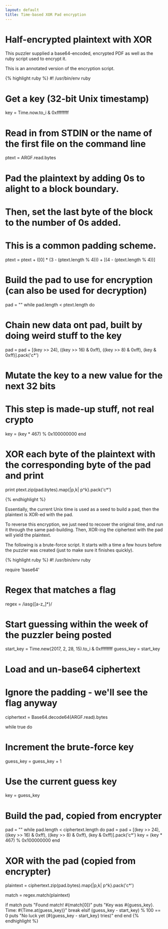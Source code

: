 ```yaml
---
layout: default
title: Time-based XOR Pad encryption
---
```

# Half-encrypted plaintext with XOR
This puzzler supplied a base64-encoded, encrypted PDF as
well as the ruby script used to encrypt it.

This is an annotated version of the encryption script.

{% highlight ruby %}
#! /usr/bin/env ruby

# Get a key (32-bit Unix timestamp)
key = Time.now.to_i & 0xffffffff


# Read in from STDIN or the name of the first file on the command line
ptext = ARGF.read.bytes

# Pad the plaintext by adding 0s to alight to a block boundary.
# Then, set the last byte of the block to the number of 0s added.
# This is a common padding scheme.
ptext = ptext + ([0] * (3 - (ptext.length % 4))) + [(4 - (ptext.length % 4))]

# Build the pad to use for encryption (can also be used for decryption)
pad = ""
while pad.length < ptext.length do
  # Chain new data ont pad, built by doing weird stuff to the key
  pad = pad + [(key >> 24),
               ((key >> 16) & 0xff),
               ((key >> 8) & 0xff),
               (key & 0xff)].pack('c*')
  # Mutate the key to a new value for the next 32 bits
  # This step is made-up stuff, not real crypto
  key = (key * 467) % 0x100000000
end

# XOR each byte of the plaintext with the corresponding byte of the pad and print
print ptext.zip(pad.bytes).map{|p,k| p^k}.pack('c*')

{% endhighlight %}

Essentially, the current Unix time is used as a seed to build a pad,
then the plaintext is XOR-ed with the pad.

To reverse this encryption, we just need to recover the original time, and run
it through the same pad-building. Then, XOR-ing the ciphertext with the
pad will yield the plaintext.

The following is a brute-force script. It starts with a time a few hours
before the puzzler was created (just to make sure it finishes quickly).

{% highlight ruby %}
#! /usr/bin/env ruby

require 'base64'

# Regex that matches a flag
regex = /iasg{[a-z_]*}/

# Start guessing within the week of the puzzler being posted
start_key = Time.new(2017, 2, 28, 15).to_i & 0xffffffff
guess_key = start_key

# Load and un-base64 ciphertext
# Ignore the padding - we'll see the flag anyway
ciphertext = Base64.decode64(ARGF.read).bytes

while true do
  # Increment the brute-force key
  guess_key = guess_key + 1

  # Use the current guess key
  key = guess_key

  # Build the pad, copied from encrypter
  pad = ""
  while pad.length < ciphertext.length do
    pad = pad + [(key >> 24),
                 ((key >> 16) & 0xff),
                 ((key >> 8) & 0xff),
                 (key & 0xff)].pack('c*')
    key = (key * 467) % 0x100000000
  end

  # XOR with the pad (copied from encrypter)
  plaintext = ciphertext.zip(pad.bytes).map{|p,k| p^k}.pack('c*')

  match = regex.match(plaintext)

  if match
    puts "Found match! #{match[0]}"
    puts "Key was #{guess_key}. Time: #{Time.at(guess_key)}"
    break
  elsif (guess_key - start_key) % 100 == 0
    puts "No luck yet (#{guess_key - start_key} tries)"
  end
end
{% endhighlight %}

